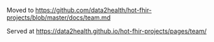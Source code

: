 Moved to https://github.com/data2health/hot-fhir-projects/blob/master/docs/team.md

Served at https://data2health.github.io/hot-fhir-projects/pages/team/